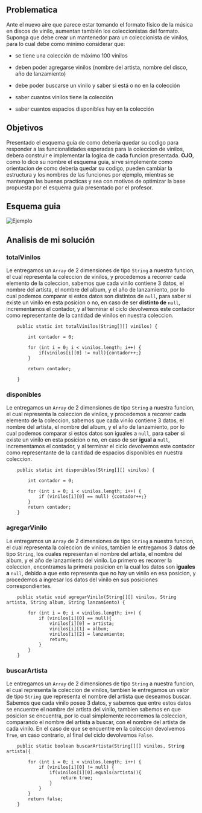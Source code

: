 ## Problematica

Ante el nuevo aire que parece estar tomando el formato físico de la música en discos de vinilo, aumentan también los coleccionistas del formato.
Suponga que debe crear un mantenedor para un coleccionista de vinilos, para lo cual debe como mínimo considerar que:

- se tiene una colección de máximo 100 vinilos

- deben poder agregarse vinilos (nombre del artista, nombre del disco, año de lanzamiento)

- debe poder buscarse un vinilo y saber si está o no en la colección

- saber cuantos vinilos tiene la colección

- saber cuantos espacios disponibles hay en la colección

## Objetivos

Presentado el esquema guia de como deberia quedar su codigo para responder a las funcionalidades esperadas para la coleccion de vinilos, debera construir e implementar la logica de cada funcion presentada. **OJO**, como lo dice su nombre el esquema guia, sirve simplemente como orientacion de como deberia quedar su codigo, pueden cambiar la estructura y los nombres de las funciones por ejemplo, mientras se mantengan las buenas practicas y sea con motivos de optimizar la base propuesta por el esquema guia presentado por el profesor. 

## Esquema guia
![Ejemplo](https://user-images.githubusercontent.com/68707840/226139131-0cf90afb-1896-4e7b-b0ca-129aacc47e3f.png)

## Analisis de mi solución

### totalVinilos
Le entregamos un `Array` de 2 dimensiones de tipo `String` a nuestra funcion, el cual representa la coleccion de vinilos, y procedemos a recorrer cada elemento de la coleccion, sabemos que cada vinilo contiene 3 datos, el nombre del artista, el nombre del album, y el año de lanzamiento, por lo cual podemos comparar si estos datos son distintos de `null`, para saber si existe un vinilo en esta posicion o no, en caso de ser **distinto de** `null`, incrementamos el contador, y al terminar el ciclo devolvemos este contador como representante de la cantidad de vinilos en nuestra coleccion.
```
    public static int totalVinilos(String[][] vinilos) {

        int contador = 0;

        for (int i = 0; i < vinilos.length; i++) {
            if(vinilos[i][0] != null){contador++;}
        }

        return contador;

    }
```

### disponibles
Le entregamos un `Array` de 2 dimensiones de tipo `String` a nuestra funcion, el cual representa la coleccion de vinilos, y procedemos a recorrer cada elemento de la coleccion, sabemos que cada vinilo contiene 3 datos, el nombre del artista, el nombre del album, y el año de lanzamiento, por lo cual podemos comparar si estos datos son iguales a `null`, para saber si existe un vinilo en esta posicion o no, en caso de ser **igual a** `null`, incrementamos el contador, y al terminar el ciclo devolvemos este contador como representante de la cantidad de espacios disponibles en nuestra coleccion.
```
    public static int disponibles(String[][] vinilos) {

        int contador = 0;

        for (int i = 0; i < vinilos.length; i++) {
            if (vinilos[i][0] == null) {contador++;}
        }
        return contador;
    }
```

### agregarVinilo
Le entregamos un `Array` de 2 dimensiones de tipo `String` a nuestra funcion, el cual representa la coleccion de vinilos, tambien le entregamos 3 datos de tipo `String`, los cuales representan el nombre del artista, el nombre del album, y el año de lanzamiento del vinilo. Lo primero es recorrer la coleccion, encontramos la primera posicion en la cual los datos son **iguales a** `null`, debido a que esto representa que no hay un vinilo en esa posicion, y procedemos a ingresar los datos del vinilo en sus posiciones correspondientes.
```
    public static void agregarVinilo(String[][] vinilos, String artista, String album, String lanzamiento) {

        for (int i = 0; i < vinilos.length; i++) {
            if (vinilos[i][0] == null){
                vinilos[i][0] = artista;
                vinilos[i][1] = album;
                vinilos[i][2] = lanzamiento;
                return;
            }
        }
    }
```

### buscarArtista
Le entregamos un `Array` de 2 dimensiones de tipo `String` a nuestra funcion, el cual representa la coleccion de vinilos, tambien le entregamos un valor de tipo `String` que representa el nombre del artista que deseamos buscar. Sabemos que cada vinilo posee 3 datos, y sabemos que entre estos datos se encuentre el nombre del artista del vinilo, tambien sabemos en que posicion se encuentra, por lo cual simplemente recorremos la coleccion, comparando el nombre del artista a buscar, con el nombre del artista de cada vinilo. En el caso de que se encuentre en la coleccion devolvemos `True`, en caso contrario, al final del ciclo devolvemos `False`.
```
    public static boolean buscarArtista(String[][] vinilos, String artista){

        for (int i = 0; i < vinilos.length; i++) {
            if (vinilos[i][0] != null) {
                if(vinilos[i][0].equals(artista)){
                    return true;
                }
            }
        }
        return false;
    }
```
